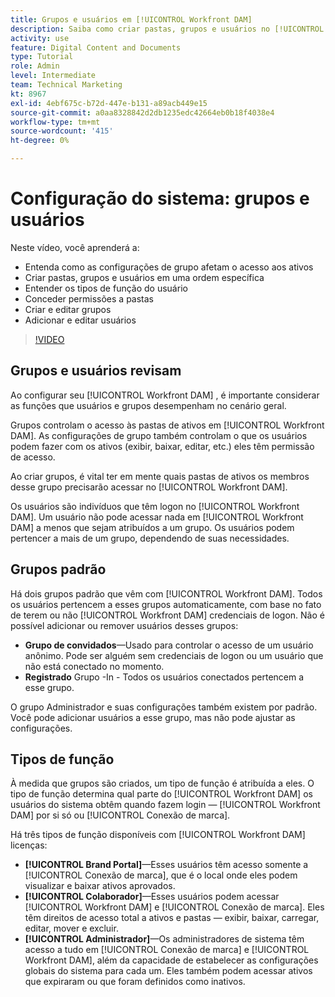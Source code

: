 ```yaml
---
title: Grupos e usuários em [!UICONTROL Workfront DAM]
description: Saiba como criar pastas, grupos e usuários no [!UICONTROL Workfront DAM]. Entenda os tipos de função do usuário e conceda permissões a pastas.
activity: use
feature: Digital Content and Documents
type: Tutorial
role: Admin
level: Intermediate
team: Technical Marketing
kt: 8967
exl-id: 4ebf675c-b72d-447e-b131-a89acb449e15
source-git-commit: a0aa8328842d2db1235edc42664eb0b18f4038e4
workflow-type: tm+mt
source-wordcount: '415'
ht-degree: 0%

---
```


# Configuração do sistema: grupos e usuários

Neste vídeo, você aprenderá a:

* Entenda como as configurações de grupo afetam o acesso aos ativos
* Criar pastas, grupos e usuários em uma ordem específica
* Entender os tipos de função do usuário
* Conceder permissões a pastas
* Criar e editar grupos
* Adicionar e editar usuários

>[!VIDEO](https://video.tv.adobe.com/v/335230/?quality=12)

## Grupos e usuários revisam

Ao configurar seu [!UICONTROL Workfront DAM] , é importante considerar as funções que usuários e grupos desempenham no cenário geral.

Grupos controlam o acesso às pastas de ativos em [!UICONTROL Workfront DAM]. As configurações de grupo também controlam o que os usuários podem fazer com os ativos (exibir, baixar, editar, etc.) eles têm permissão de acesso.

Ao criar grupos, é vital ter em mente quais pastas de ativos os membros desse grupo precisarão acessar no [!UICONTROL Workfront DAM].

Os usuários são indivíduos que têm logon no [!UICONTROL Workfront DAM]. Um usuário não pode acessar nada em [!UICONTROL Workfront DAM] a menos que sejam atribuídos a um grupo. Os usuários podem pertencer a mais de um grupo, dependendo de suas necessidades.

## Grupos padrão

Há dois grupos padrão que vêm com [!UICONTROL Workfront DAM]. Todos os usuários pertencem a esses grupos automaticamente, com base no fato de terem ou não [!UICONTROL Workfront DAM] credenciais de logon. Não é possível adicionar ou remover usuários desses grupos:

* **Grupo de convidados**—Usado para controlar o acesso de um usuário anônimo. Pode ser alguém sem credenciais de logon ou um usuário que não está conectado no momento.
* **Registrado** Grupo -In - Todos os usuários conectados pertencem a esse grupo.

O grupo Administrador e suas configurações também existem por padrão. Você pode adicionar usuários a esse grupo, mas não pode ajustar as configurações.

## Tipos de função

À medida que grupos são criados, um tipo de função é atribuída a eles. O tipo de função determina qual parte do [!UICONTROL Workfront DAM] os usuários do sistema obtêm quando fazem login — [!UICONTROL Workfront DAM] por si só ou [!UICONTROL Conexão de marca].

Há três tipos de função disponíveis com [!UICONTROL Workfront DAM] licenças:

* **[!UICONTROL Brand Portal]**—Esses usuários têm acesso somente a [!UICONTROL Conexão de marca], que é o local onde eles podem visualizar e baixar ativos aprovados.
* **[!UICONTROL Colaborador]**—Esses usuários podem acessar [!UICONTROL Workfront DAM] e [!UICONTROL Conexão de marca]. Eles têm direitos de acesso total a ativos e pastas — exibir, baixar, carregar, editar, mover e excluir.
* **[!UICONTROL Administrador]**—Os administradores de sistema têm acesso a tudo em [!UICONTROL Conexão de marca] e [!UICONTROL Workfront DAM], além da capacidade de estabelecer as configurações globais do sistema para cada um. Eles também podem acessar ativos que expiraram ou que foram definidos como inativos.

<!-- 
Learn more graphic & documentation article link, below
* Understanding the difference between Workfront licenses and Workfront DAM role types
* -->
